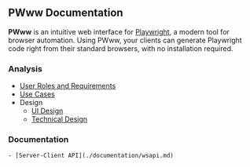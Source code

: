 ## PWww Documentation
**PWww** is an intuitive web interface for [Playwright](https://github.com/microsoft/playwright), a modern tool for browser automation. Using PWww, your clients can generate Playwright code right from their standard browsers, with no installation required.
### Analysis
- [User Roles and Requirements](./userroles.md)
- [Use Cases](./usecases/usecases.md)
- Design
    - [UI Design](./design.md#ui-design)
    - [Technical Design](./design.md#technical-design)
    
### Documentation
    - [Server-Client API](./documentation/wsapi.md)